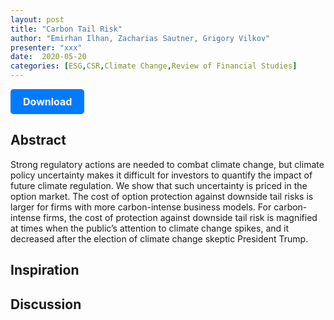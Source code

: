 ```yaml
---
layout: post
title: "Carbon Tail Risk"
author: "Emirhan Ilhan, Zacharias Sautner, Grigory Vilkov"
presenter: "xxx"
date:  2020-05-20
categories: [ESG,CSR,Climate Change,Review of Financial Studies]
---
```



<p>
  <a href="https://deliverypdf.ssrn.com/delivery.php?ID=283125078096103100092098107127117067025005033082061059074070065094081070107115065111126106001127041058000010102125088001121066025054009058001000113002088125099024020014042119124118016085088085116107115071000085014075064084112066107088118096092095021&EXT=pdf&INDEX=TRUE" class="button">
    Download
  </a>
</p>

<style>
  .button {
    display: inline-block;
    padding: 10px 20px;
    background-color: #007bff;
    color: #fff;
    text-decoration: none;
    border-radius: 5px;
    font-size: 16px;
    font-weight: bold;
  }
</style>

## Abstract
Strong regulatory actions are needed to combat climate change, but climate policy uncertainty makes it difficult for investors to quantify the impact of future climate regulation. We show that such uncertainty is priced in the option market. The cost of option protection against downside tail risks is larger for firms with more carbon-intense business models. For carbon-intense firms, the cost of protection against downside tail risk is magnified at times when the public’s attention to climate change spikes, and it decreased after the election of climate change skeptic President Trump.
## Inspiration




## Discussion
